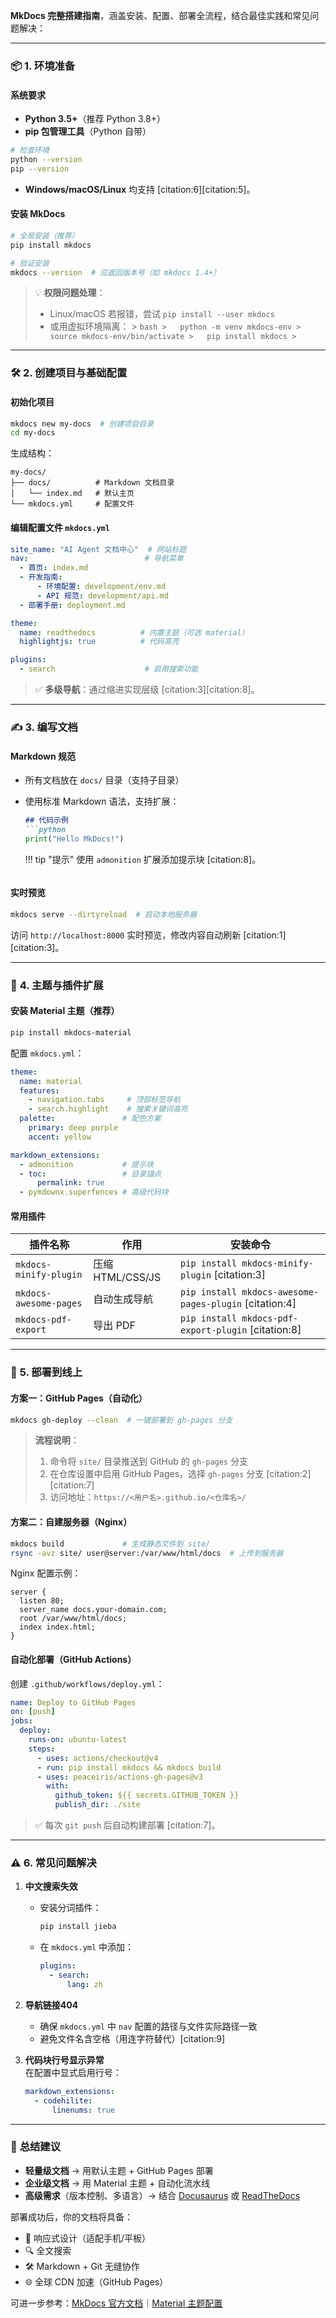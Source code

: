 **MkDocs 完整搭建指南**，涵盖安装、配置、部署全流程，结合最佳实践和常见问题解决：

---

### 📦 **1. 环境准备**
#### **系统要求**
- **Python 3.5+**（推荐 Python 3.8+）
- **pip 包管理工具**（Python 自带）
```bash
# 检查环境
python --version
pip --version
```
- **Windows/macOS/Linux** 均支持 [citation:6][citation:5]。

#### **安装 MkDocs**
```bash
# 全局安装（推荐）
pip install mkdocs

# 验证安装
mkdocs --version  # 应返回版本号（如 mkdocs 1.4+）
```
> 💡 **权限问题处理**：
> - Linux/macOS 若报错，尝试 `pip install --user mkdocs`
> - 或用虚拟环境隔离：
    >   ```bash
    >   python -m venv mkdocs-env
    >   source mkdocs-env/bin/activate
    >   pip install mkdocs
    >   ```

---

### 🛠️ **2. 创建项目与基础配置**
#### **初始化项目**
```bash
mkdocs new my-docs  # 创建项目目录
cd my-docs
```
生成结构：
```
my-docs/
├── docs/          # Markdown 文档目录
│   └── index.md   # 默认主页
└── mkdocs.yml     # 配置文件
```

#### **编辑配置文件 `mkdocs.yml`**
```yaml
site_name: "AI Agent 文档中心"  # 网站标题
nav:                          # 导航菜单
  - 首页: index.md
  - 开发指南:
      - 环境配置: development/env.md
      - API 规范: development/api.md
  - 部署手册: deployment.md

theme: 
  name: readthedocs          # 内置主题（可选 material）
  highlightjs: true          # 代码高亮

plugins:
  - search                    # 启用搜索功能
```
> ✅ **多级导航**：通过缩进实现层级 [citation:3][citation:8]。

---

### ✍️ **3. 编写文档**
#### **Markdown 规范**
- 所有文档放在 `docs/` 目录（支持子目录）
- 使用标准 Markdown 语法，支持扩展：
  ```markdown
  ## 代码示例
  ```python
  print("Hello MkDocs!")
  ```

  !!! tip "提示"
  使用 `admonition` 扩展添加提示块 [citation:8]。
  ```

#### **实时预览**
```bash
mkdocs serve --dirtyreload  # 启动本地服务器
```
访问 `http://localhost:8000` 实时预览，修改内容自动刷新 [citation:1][citation:3]。

---

### 🎨 **4. 主题与插件扩展**
#### **安装 Material 主题（推荐）**
```bash
pip install mkdocs-material
```
配置 `mkdocs.yml`：
```yaml
theme:
  name: material
  features:
    - navigation.tabs     # 顶部标签导航
    - search.highlight    # 搜索关键词高亮
  palette:               # 配色方案
    primary: deep purple
    accent: yellow

markdown_extensions:
  - admonition           # 提示块
  - toc:                 # 目录锚点
      permalink: true
  - pymdownx.superfences # 高级代码块
```

#### **常用插件**
| 插件名称                | 作用                  | 安装命令                     |
|-------------------------|-----------------------|------------------------------|
| `mkdocs-minify-plugin`  | 压缩 HTML/CSS/JS     | `pip install mkdocs-minify-plugin` [citation:3] |
| `mkdocs-awesome-pages`  | 自动生成导航         | `pip install mkdocs-awesome-pages-plugin` [citation:4] |
| `mkdocs-pdf-export`     | 导出 PDF             | `pip install mkdocs-pdf-export-plugin` [citation:8] |

---

### 🚀 **5. 部署到线上**
#### **方案一：GitHub Pages（自动化）**
```bash
mkdocs gh-deploy --clean  # 一键部署到 gh-pages 分支
```
> **流程说明**：
> 1. 命令将 `site/` 目录推送到 GitHub 的 `gh-pages` 分支
> 2. 在仓库设置中启用 GitHub Pages，选择 `gh-pages` 分支 [citation:2][citation:7]
> 3. 访问地址：`https://<用户名>.github.io/<仓库名>/`

#### **方案二：自建服务器（Nginx）**
```bash
mkdocs build             # 生成静态文件到 site/
rsync -avz site/ user@server:/var/www/html/docs  # 上传到服务器
```
Nginx 配置示例：
```nginx
server {
  listen 80;
  server_name docs.your-domain.com;
  root /var/www/html/docs;
  index index.html;
}
```

#### **自动化部署（GitHub Actions）**
创建 `.github/workflows/deploy.yml`：
```yaml
name: Deploy to GitHub Pages
on: [push]
jobs:
  deploy:
    runs-on: ubuntu-latest
    steps:
      - uses: actions/checkout@v4
      - run: pip install mkdocs && mkdocs build
      - uses: peaceiris/actions-gh-pages@v3
        with:
          github_token: ${{ secrets.GITHUB_TOKEN }}
          publish_dir: ./site
```
> ✅ 每次 `git push` 后自动构建部署 [citation:7]。

---

### ⚠️ **6. 常见问题解决**
1. **中文搜索失效**
    - 安装分词插件：
      ```bash
      pip install jieba
      ```
    - 在 `mkdocs.yml` 中添加：
      ```yaml
      plugins:
        - search:
            lang: zh
      ```

2. **导航链接404**
    - 确保 `mkdocs.yml` 中 `nav` 配置的路径与文件实际路径一致
    - 避免文件名含空格（用连字符替代）[citation:9]

3. **代码块行号显示异常**  
   在配置中显式启用行号：
   ```yaml
   markdown_extensions:
     - codehilite:
         linenums: true
   ```

---

### 💎 **总结建议**
- **轻量级文档** → 用默认主题 + GitHub Pages 部署
- **企业级文档** → 用 Material 主题 + 自动化流水线
- **高级需求**（版本控制、多语言）→ 结合 [Docusaurus](https://docusaurus.io/) 或 [ReadTheDocs](https://readthedocs.org/)

部署成功后，你的文档将具备：
- 📱 响应式设计（适配手机/平板）
- 🔍 全文搜索
- 🛠️ Markdown + Git 无缝协作
- 🌐 全球 CDN 加速（GitHub Pages）

可进一步参考：[MkDocs 官方文档](https://www.mkdocs.org/)｜[Material 主题配置](https://squidfunk.github.io/mkdocs-material/)